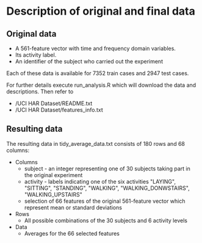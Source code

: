 # Description of original and final data

## Original data

- A 561-feature vector with time and frequency domain variables. 
- Its activity label. 
- An identifier of the subject who carried out the experiment

Each of these data is available for 7352 train cases and 2947 test cases.

For further details execute run_analysis.R which will download the data and descriptions. Then refer to
* /UCI HAR Dataset/README.txt
* /UCI HAR Dataset/features_info.txt

## Resulting data

The resulting data in tidy_average_data.txt consists of 180 rows and 68 columns:
* Columns
  * subject - an integer representing one of 30 subjects taking part in the original experiment
  * activity - labels indicating one of the six activities "LAYING", "SITTING", "STANDING", "WALKING", "WALKING_DONWSTAIRS", "WALKING_UPSTAIRS"
  * selection of 66 features of the original 561-feature vector which represent mean or standard deviations
* Rows
  * All possible combinations of the 30 subjects and 6 activity levels
* Data
  * Averages for the 66 selected features

